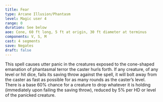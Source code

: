 ```yaml
---
title: Fear
type: Arcane Illusion/Phantasm
level: Magic user 4
range: 0
duration: See below
aoe: Cone, 60 ft long, 5 ft at origin, 30 ft diameter at terminus
components: V, S, M
cast: 4 segments
save: Negates
draft: false
---
```


This spell causes utter panic in the creatures exposed to the cone-shaped emanation of phantasmal terror the caster hurls forth. If any creature, of any level or hit dice, fails its saving throw against the spell, it will bolt away from the caster as fast as possible for as many rounds as the caster’s level. There is a base 60% chance for a creature to drop whatever it is holding (immediately upon failing the saving throw), reduced by 5% per HD or level of the panicked creature.